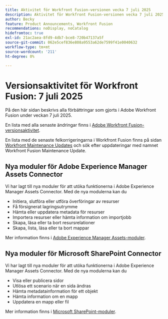 ```yaml
---
title: Aktivitet för Workfront Fusion-versionen vecka 7 juli 2025
description: Aktivitet för Workfront Fusion-versionen vecka 7 juli 2025
author: Becky
feature: Product Announcements, Workfront Fusion
recommendations: noDisplay, noCatalog
hidefromtoc: true
exl-id: 21ac2aea-8fd9-4db7-bce8-720b47137a5f
source-git-commit: 062e5cef836e808a9553a62de7599f41e0040632
workflow-type: tm+mt
source-wordcount: '211'
ht-degree: 0%

---
```


# Versionsaktivitet för Workfront Fusion: 7 juli 2025

På den här sidan beskrivs alla förbättringar som gjorts i Adobe Workfront Fusion under veckan 7 juli 2025.

En lista med alla senaste ändringar finns i [Adobe Workfront Fusion-versionsaktivitet](/help/workfront-fusion/fusion-product-releases/fusion-release-activity.md).

En lista med de senaste felkorrigeringarna i Workfront Fusion finns på sidan [Workfront Maintenance Updates](https://experienceleague.adobe.com/en/docs/workfront-known-issues/releases/current-updates) och sök efter uppdateringar med namnet Workfront Fusion Maintenance Update.

## Nya moduler för Adobe Experience Manager Assets Connector

Vi har lagt till nya moduler för att utöka funktionerna i Adobe Experience Manager Assets Connector. Med de nya modulerna kan du

* Initiera, slutföra eller utföra överföringar av resurser
* Få försignerat lagringsutrymme
* Hämta eller uppdatera metadata för resurser
* Importera resurser eller hämta information om importjobb
* Skapa, läsa eller ta bort resursrelationer
* Skapa, lista, läsa eller ta bort mappar

Mer information finns i [Adobe Experience Manager Assets-moduler](/help/workfront-fusion/references/apps-and-modules/adobe-connectors/aem-assets-modules.md).

## Nya moduler för Microsoft SharePoint Connector


Vi har lagt till nya moduler för att utöka funktionerna i Adobe Experience Manager Assets Connector. Med de nya modulerna kan du



* Visa eller publicera sidor
* Utlösa ett scenario när en sida ändras
* Hämta metadatainformation för ett objekt
* Hämta information om en mapp
* Uppdatera en mapp eller fil

Mer information finns i [Microsoft SharePoint-moduler](/help/workfront-fusion/references/apps-and-modules/third-party-connectors/sharepoint-modules.md).
